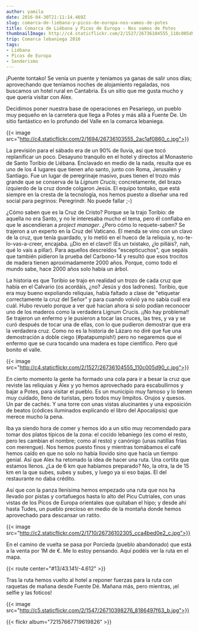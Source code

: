 ```yaml
---
author: yamila
date: 2016-04-30T21:11:14.469Z
slug: comarca-de-liebana-y-picos-de-europa-nos-vamos-de-potes
title: Comarca de Liébana y Picos de Europa - Nos vamos de Potes
thumbnailImage: http://c4.staticflickr.com/2/1527/26736104555_110c005d90_c.jpg
trip: Comarca lebaniega 2016
tags:
- Liébana
- Picos de Europa
- Senderismo
---
```


¡Puente tontako! Se venía un puente y teníamos ya ganas de salir unos días; aprovechando que teníamos noches de alojamiento regaladas, nos buscamos un hotel rural en Cantabria. Es un sitio que me gusta mucho y que quería visitar con Alex.

Decidimos poner nuestra base de operaciones en Pesariego, un pueblo muy pequeño en la carretera que llega a Potes y más allá a Fuente De. Un sitio fantástico en lo profundo del Valle en la comarca lebaniega.

{{< image src="http://c4.staticflickr.com/2/1694/26736103555_2ac1af0860_c.jpg">}}

La previsión para el sábado era de un 90% de lluvia, así que tocó replanificar un poco. Desayuno tranquilo en el hotel y directos al Monasterio de Santo Toribio de Liébana. Enclavado en medio de la nada, resulta que es uno de los 4 lugares que tienen año santo, junto con Roma, Jerusalén y Santiago. Fue un lugar de peregrinaje masivo, pues tienen el trozo más grande que se conserva de la <i>Lignum Crucis</i>; concretamente, del brazo izquierdo de la cruz donde colgaron Jesús. El equipo tontako, que está siempre en la cresta de la tecnología, nos hemos puesto a diseñar una red social para pegrinos: Peregrindr. No puede fallar ;-)

¿Cómo saben que es la Cruz de Cristo? Porque se la trajo Toribio: de aquella no era Santo, y no le interesaba mucho el tema, pero él confiaba en que le ascendieran a <i>project manager</i>. ¿Pero cómo lo requete-saben? Se trajeron a un experto en la Cruz del Vaticano. El menda se vino con un clavo de la cruz, que tenía guardado, y lo metió en el hueco de la reliquia y, no-te-lo-vas-a-creer, encajaba. ¡¡Dio en el clavo!! (Es un txistako, ¿lo pilláis?, nah, qué lo vais a pillar). Para aquellos descreídos "escepticuchos", que sepáis que también pidieron la prueba del Carbono-14 y resultó que esos trocitos de madera tienen aproximadamente 2000 años. Porque, como todo el mundo sabe, hace 2000 años solo había un árbol.

La historia es que Toribio se trajo en realidad un trozo de cada cruz que había en el Calvario (os acordáis, ¿no? Jesús y dos ladrones). Toribio, que era muy bueno expoliando reliquias, había faltado a clase de "etiquetar correctamente la cruz del Señor" y para cuando volvió ya no sabía cuál era cuál. Hubo revuelo porque a ver qué hacían ahora si solo podían reconocer uno de los maderos como la verdadera Lignum Crucis. ¡¡No hay problema!! Se trajeron un enfermo y le pusieron a tocar las cruces, las tres, y va y se curó después de tocar una de ellas, con lo que pudieron demostrar que era la verdadera cruz. Como no es la historia de Lázaro no diré que fue una demostración a doble ciego (#patapumpish!) pero no negaremos que el enfermo que se cura tocando una madera es tope científico. Pero qué bonito el valle.

{{< image src="http://c4.staticflickr.com/2/1527/26736104555_110c005d90_c.jpg">}}

En cierto momento la gente ha formado una cola para ir a besar la cruz que reviste las reliquias y Alex y yo hemos aprovechado para escabullirnos y bajar a Potes, para visitar el pueblo. Es un municipio muy famoso y lo tienen muy cuidado, lleno de turistas, pero todos muy limpitos. Orujos y quesos. Un par de cachés. Y una torre con unas vistas alucinantes y una exposición de beatos (códices iluminados explicando el libro del Apocalipsis) que merece mucho la pena.

Iba ya siendo hora de comer y hemos ido a un sitio muy recomendado para tomar dos platos típicos de la zona: el cocido lebaniego (es como el resto, pero les cambian el nombre; como al resto) y canónigo (unas natillas frías con merengue). Nos hemos puesto finos y mientras tomábamos el café hemos caído en que no solo no había llovido sino que hacía un tiempo genial. Así que Alex ha retomado la idea de hacer una ruta. Una cortita que estamos llenos. ¿La de 6 km que habíamos preparado? No, la otra, la de 15 km en la que subes, subes y subes, y luego ya si eso bajas. El del restaurante no daba crédito.

Así que con la panza llenísima hemos empezado una ruta que nos ha llevado por pistas y cortafuegos hasta lo alto del Picu Cutriales, con unas vistas de los Picos de Europa orientales que quitaban el hipo; y desde ahí hasta Tudes, un pueblo precioso en medio de la montaña donde hemos aprovechado para descansar un ratito.

{{< image src="http://c2.staticflickr.com/2/1710/26736102305_cca4bed0e2_c.jpg">}}

En el camino de vuelta se pasa por Porcieda (pueblo abandonado) que está a la venta por 1M de €. Me lo estoy pensando. Aquí podéis ver la ruta en el mapa.

{{< route center="#13/43.141/-4.612" >}}

Tras la ruta hemos vuelto al hotel a reponer fuerzas para la ruta con raquetas de mañana desde Fuente Dé. Mañana más, pero mientras, ¡el selfie y las foticos!

{{< image src="http://c5.staticflickr.com/2/1547/26710398276_8186497f63_b.jpg">}}

{{< flickr album="72157667719619826" >}}

